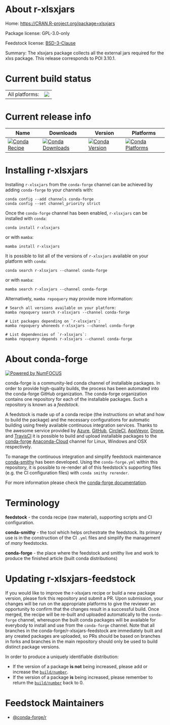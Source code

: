 About r-xlsxjars
================

Home: https://CRAN.R-project.org/package=xlsxjars

Package license: GPL-3.0-only

Feedstock license: [BSD-3-Clause](https://github.com/conda-forge/r-xlsxjars-feedstock/blob/main/LICENSE.txt)

Summary: The xlsxjars package collects all the external jars required for the xlxs package. This release corresponds to POI 3.10.1.

Current build status
====================


<table><tr><td>All platforms:</td>
    <td>
      <a href="https://dev.azure.com/conda-forge/feedstock-builds/_build/latest?definitionId=4290&branchName=main">
        <img src="https://dev.azure.com/conda-forge/feedstock-builds/_apis/build/status/r-xlsxjars-feedstock?branchName=main">
      </a>
    </td>
  </tr>
</table>

Current release info
====================

| Name | Downloads | Version | Platforms |
| --- | --- | --- | --- |
| [![Conda Recipe](https://img.shields.io/badge/recipe-r--xlsxjars-green.svg)](https://anaconda.org/conda-forge/r-xlsxjars) | [![Conda Downloads](https://img.shields.io/conda/dn/conda-forge/r-xlsxjars.svg)](https://anaconda.org/conda-forge/r-xlsxjars) | [![Conda Version](https://img.shields.io/conda/vn/conda-forge/r-xlsxjars.svg)](https://anaconda.org/conda-forge/r-xlsxjars) | [![Conda Platforms](https://img.shields.io/conda/pn/conda-forge/r-xlsxjars.svg)](https://anaconda.org/conda-forge/r-xlsxjars) |

Installing r-xlsxjars
=====================

Installing `r-xlsxjars` from the `conda-forge` channel can be achieved by adding `conda-forge` to your channels with:

```
conda config --add channels conda-forge
conda config --set channel_priority strict
```

Once the `conda-forge` channel has been enabled, `r-xlsxjars` can be installed with `conda`:

```
conda install r-xlsxjars
```

or with `mamba`:

```
mamba install r-xlsxjars
```

It is possible to list all of the versions of `r-xlsxjars` available on your platform with `conda`:

```
conda search r-xlsxjars --channel conda-forge
```

or with `mamba`:

```
mamba search r-xlsxjars --channel conda-forge
```

Alternatively, `mamba repoquery` may provide more information:

```
# Search all versions available on your platform:
mamba repoquery search r-xlsxjars --channel conda-forge

# List packages depending on `r-xlsxjars`:
mamba repoquery whoneeds r-xlsxjars --channel conda-forge

# List dependencies of `r-xlsxjars`:
mamba repoquery depends r-xlsxjars --channel conda-forge
```


About conda-forge
=================

[![Powered by
NumFOCUS](https://img.shields.io/badge/powered%20by-NumFOCUS-orange.svg?style=flat&colorA=E1523D&colorB=007D8A)](https://numfocus.org)

conda-forge is a community-led conda channel of installable packages.
In order to provide high-quality builds, the process has been automated into the
conda-forge GitHub organization. The conda-forge organization contains one repository
for each of the installable packages. Such a repository is known as a *feedstock*.

A feedstock is made up of a conda recipe (the instructions on what and how to build
the package) and the necessary configurations for automatic building using freely
available continuous integration services. Thanks to the awesome service provided by
[Azure](https://azure.microsoft.com/en-us/services/devops/), [GitHub](https://github.com/),
[CircleCI](https://circleci.com/), [AppVeyor](https://www.appveyor.com/),
[Drone](https://cloud.drone.io/welcome), and [TravisCI](https://travis-ci.com/)
it is possible to build and upload installable packages to the
[conda-forge](https://anaconda.org/conda-forge) [Anaconda-Cloud](https://anaconda.org/)
channel for Linux, Windows and OSX respectively.

To manage the continuous integration and simplify feedstock maintenance
[conda-smithy](https://github.com/conda-forge/conda-smithy) has been developed.
Using the ``conda-forge.yml`` within this repository, it is possible to re-render all of
this feedstock's supporting files (e.g. the CI configuration files) with ``conda smithy rerender``.

For more information please check the [conda-forge documentation](https://conda-forge.org/docs/).

Terminology
===========

**feedstock** - the conda recipe (raw material), supporting scripts and CI configuration.

**conda-smithy** - the tool which helps orchestrate the feedstock.
                   Its primary use is in the construction of the CI ``.yml`` files
                   and simplify the management of *many* feedstocks.

**conda-forge** - the place where the feedstock and smithy live and work to
                  produce the finished article (built conda distributions)


Updating r-xlsxjars-feedstock
=============================

If you would like to improve the r-xlsxjars recipe or build a new
package version, please fork this repository and submit a PR. Upon submission,
your changes will be run on the appropriate platforms to give the reviewer an
opportunity to confirm that the changes result in a successful build. Once
merged, the recipe will be re-built and uploaded automatically to the
`conda-forge` channel, whereupon the built conda packages will be available for
everybody to install and use from the `conda-forge` channel.
Note that all branches in the conda-forge/r-xlsxjars-feedstock are
immediately built and any created packages are uploaded, so PRs should be based
on branches in forks and branches in the main repository should only be used to
build distinct package versions.

In order to produce a uniquely identifiable distribution:
 * If the version of a package **is not** being increased, please add or increase
   the [``build/number``](https://docs.conda.io/projects/conda-build/en/latest/resources/define-metadata.html#build-number-and-string).
 * If the version of a package **is** being increased, please remember to return
   the [``build/number``](https://docs.conda.io/projects/conda-build/en/latest/resources/define-metadata.html#build-number-and-string)
   back to 0.

Feedstock Maintainers
=====================

* [@conda-forge/r](https://github.com/conda-forge/r/)

